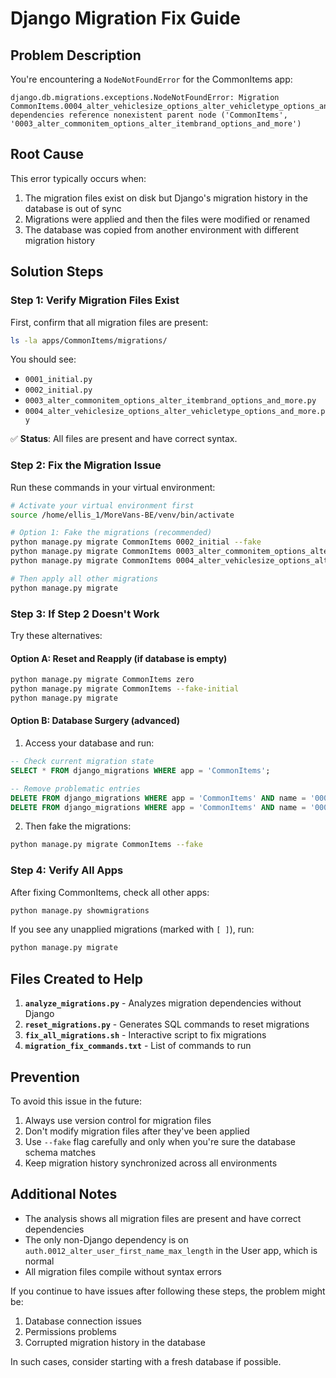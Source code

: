 # Django Migration Fix Guide

## Problem Description

You're encountering a `NodeNotFoundError` for the CommonItems app:
```
django.db.migrations.exceptions.NodeNotFoundError: Migration CommonItems.0004_alter_vehiclesize_options_alter_vehicletype_options_and_more dependencies reference nonexistent parent node ('CommonItems', '0003_alter_commonitem_options_alter_itembrand_options_and_more')
```

## Root Cause

This error typically occurs when:
1. The migration files exist on disk but Django's migration history in the database is out of sync
2. Migrations were applied and then the files were modified or renamed
3. The database was copied from another environment with different migration history

## Solution Steps

### Step 1: Verify Migration Files Exist

First, confirm that all migration files are present:
```bash
ls -la apps/CommonItems/migrations/
```

You should see:
- `0001_initial.py`
- `0002_initial.py`
- `0003_alter_commonitem_options_alter_itembrand_options_and_more.py`
- `0004_alter_vehiclesize_options_alter_vehicletype_options_and_more.py`

✅ **Status**: All files are present and have correct syntax.

### Step 2: Fix the Migration Issue

Run these commands in your virtual environment:

```bash
# Activate your virtual environment first
source /home/ellis_1/MoreVans-BE/venv/bin/activate

# Option 1: Fake the migrations (recommended)
python manage.py migrate CommonItems 0002_initial --fake
python manage.py migrate CommonItems 0003_alter_commonitem_options_alter_itembrand_options_and_more --fake
python manage.py migrate CommonItems 0004_alter_vehiclesize_options_alter_vehicletype_options_and_more --fake

# Then apply all other migrations
python manage.py migrate
```

### Step 3: If Step 2 Doesn't Work

Try these alternatives:

#### Option A: Reset and Reapply (if database is empty)
```bash
python manage.py migrate CommonItems zero
python manage.py migrate CommonItems --fake-initial
python manage.py migrate
```

#### Option B: Database Surgery (advanced)
1. Access your database and run:
```sql
-- Check current migration state
SELECT * FROM django_migrations WHERE app = 'CommonItems';

-- Remove problematic entries
DELETE FROM django_migrations WHERE app = 'CommonItems' AND name = '0003_alter_commonitem_options_alter_itembrand_options_and_more';
DELETE FROM django_migrations WHERE app = 'CommonItems' AND name = '0004_alter_vehiclesize_options_alter_vehicletype_options_and_more';
```

2. Then fake the migrations:
```bash
python manage.py migrate CommonItems --fake
```

### Step 4: Verify All Apps

After fixing CommonItems, check all other apps:
```bash
python manage.py showmigrations
```

If you see any unapplied migrations (marked with `[ ]`), run:
```bash
python manage.py migrate
```

## Files Created to Help

1. **`analyze_migrations.py`** - Analyzes migration dependencies without Django
2. **`reset_migrations.py`** - Generates SQL commands to reset migrations
3. **`fix_all_migrations.sh`** - Interactive script to fix migrations
4. **`migration_fix_commands.txt`** - List of commands to run

## Prevention

To avoid this issue in the future:
1. Always use version control for migration files
2. Don't modify migration files after they've been applied
3. Use `--fake` flag carefully and only when you're sure the database schema matches
4. Keep migration history synchronized across all environments

## Additional Notes

- The analysis shows all migration files are present and have correct dependencies
- The only non-Django dependency is on `auth.0012_alter_user_first_name_max_length` in the User app, which is normal
- All migration files compile without syntax errors

If you continue to have issues after following these steps, the problem might be:
1. Database connection issues
2. Permissions problems
3. Corrupted migration history in the database

In such cases, consider starting with a fresh database if possible.